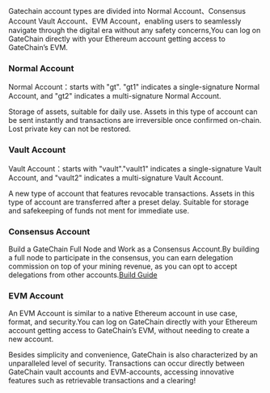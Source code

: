 Gatechain account types are divided into Normal Account、Consensus Account Vault Account、EVM Account，enabling users to seamlessly navigate through the digital era without any safety concerns,You can log on GateChain directly with your Ethereum account getting access to GateChain’s EVM.

### Normal Account

Normal Account：starts with "gt". "gt1" indicates a single-signature Normal Account, and "gt2" indicates a multi-signature Normal Account.

Storage of assets, suitable for daily use. Assets in this type of account can be sent instantly and transactions are irreversible once confirmed on-chain. Lost private key can not be restored.

### Vault Account

Vault Account：starts with "vault"."vault1" indicates a single-signature Vault Account, and "vault2" indicates a multi-signature Vault Account.

A new type of account that features revocable transactions. Assets in this type of account are transferred after a preset delay. Suitable for storage and safekeeping of funds not ment for immediate use.

### Consensus Account

Build a GateChain Full Node and Work as a Consensus Account.By building a full node to participate in the consensus, you can earn delegation commission on top of your mining revenue, as you can opt to accept delegations from other accounts.[Build Guide](../../../developers/gatechain-pos/index.md)

### EVM Account

An EVM Account is similar to a native Ethereum account in use case, format, and security.You can log on GateChain directly with your Ethereum account getting access to GateChain’s EVM, without needing to create a new account.

Besides simplicity and convenience, GateChain is also characterized by an unparalleled level of security. Transactions can occur directly between GateChain vault accounts and EVM-accounts, accessing innovative features such as retrievable transactions and a clearing!
